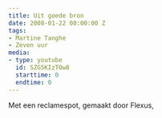 ```yaml
---
title: Uit goede bron
date: 2008-01-22 00:00:00 Z
tags:
- Martine Tanghe
- Zeven uur
media:
- type: youtube
  id: SZG5KIzTOw8
  starttime: 0
  endtime: 0
---
```


Met een reclamespot, gemaakt door Flexus,
